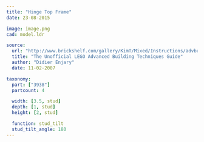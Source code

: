 ```yaml
---
title: "Hinge Top Frame"
date: 23-08-2015

image: image.png
cad: model.ldr

source:
  url: "http://www.brickshelf.com/gallery/KimT/Mixed/Instructions/advbuilding.pdf"
  title: "The Unofficial LEGO Advanced Building Techniques Guide"
  author: "Didier Enjary"
  date: 11-02-2007

taxonomy:
  part: ["3938"]
  partcount: 4

  width: [3.5, stud]
  depth: [1, stud]
  height: [2, stud]

  function: stud_tilt
  stud_tilt_angle: 180
---
```


